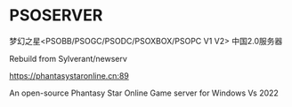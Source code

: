 # PSOSERVER
 梦幻之星<PSOBB/PSOGC/PSODC/PSOXBOX/PSOPC V1 V2> 中国2.0服务器
 
 Rebuild from Sylverant/newserv
 
 https://phantasystaronline.cn:89

 An open-source Phantasy Star Online Game server for Windows 
 Vs 2022
